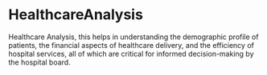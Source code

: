 # HealthcareAnalysis
Healthcare Analysis, this helps in understanding the demographic profile of patients, the financial aspects of healthcare delivery, and the efficiency of hospital services, all of which are critical for informed decision-making by the hospital board.

